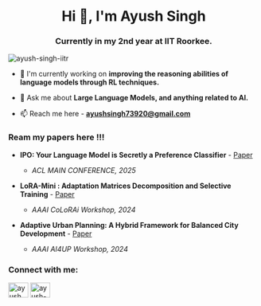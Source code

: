 <h1 align="center">Hi 👋, I'm Ayush Singh</h1>
<h3 align="center">Currently in my 2nd year at IIT Roorkee.</h3>

<p align="left"> <img src="https://komarev.com/ghpvc/?username=ayush-singh-iitr&label=Profile%20views&color=0e75b6&style=flat" alt="ayush-singh-iitr" /> </p>

- 🔭 I'm currently working on **improving the reasoning abilities of language models through RL techniques.**

- 💬 Ask me about **Large Language Models, and anything related to AI.**

- 📫 Reach me here - **ayushsingh73920@gmail.com**

<!-- - 📄 Know about my experiences from my [Resume](https://www.overleaf.com/read/dfxpyyrgfrsc#2e3d34) -->

### Ream my papers here !!!

- **IPO: Your Language Model is Secretly a Preference Classifier** - [Paper](https://arxiv.org/abs/2502.16182)
  - *ACL MAIN CONFERENCE, 2025*

- **LoRA-Mini : Adaptation Matrices Decomposition and Selective Training** - [Paper](https://arxiv.org/abs/2411.15804)
  - *AAAI CoLoRAi Workshop, 2024*

- **Adaptive Urban Planning: A Hybrid Framework for Balanced City Development** - [Paper](https://arxiv.org/abs/2412.15349)
  - *AAAI AI4UP Workshop, 2024*

<h3 align="left">Connect with me:</h3>
<p align="left">
<a href="https://x.com/Ayush_7888" target="blank"><img align="center" src="https://raw.githubusercontent.com/rahuldkjain/github-profile-readme-generator/master/src/images/icons/Social/twitter.svg" alt="ayush_singh_iitr" height="30" width="40" /></a>
<a href="https://linkedin.com/in/ayush-singh-40539522b" target="blank"><img align="center" src="https://raw.githubusercontent.com/rahuldkjain/github-profile-readme-generator/master/src/images/icons/Social/linked-in-alt.svg" alt="ayush-singh-iitr" height="30" width="40" /></a>
<!-- <a href="https://scholar.google.com/citations?user=dwDThyIAAAAJ&hl=en" target="blank"><img align="center" src="https://raw.githubusercontent.com/rahuldkjain/github-profile-readme-generator/master/src/images/icons/Social/google-scholar.svg" alt="ayush-singh-iitr" height="30" width="40" /></a> -->


